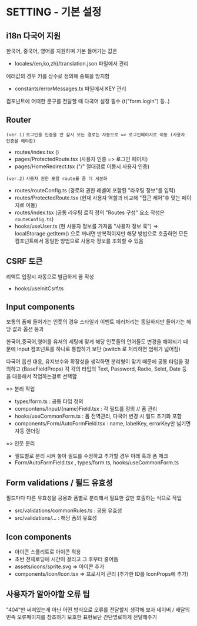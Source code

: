 # SETTING - 기본 설정


## i18n 다국어 지원

한국어, 중국어, 영어를 지원하며 기본 들어가는 값은 
 - locales/(en,ko,zh)/translation.json 파일에서 관리

에러값의 경우 키를 상수로 정의해 중복을 방지함
 - constants/errorMessages.tx 파일에서 KEY 관리

컴포넌트에 어떠한 문구를 전달할 때 다국어 설정 필수 (t("form.login") 등..)

## Router
`(ver.1)`
`로그인을 인증을 안 할시 모든 경로는 자동으로 => 로그인페이지로 이동 (사용자 인증을 해야함)`

- routes/index.tsx ()
- pages/ProtectedRoute.tsx (사용자 인증 => 로그인 페이지)
- pages/HomeRedirect.tsx ("/" 절대경로 이동시 사용자 인증)

`(ver.2)`
`사용자 권한 포함 route를 좀 더 세분화`

- routes/routeConfig.ts (경로와 권한 레벨이 포함된 "라우팅 정보"를 입력)
- routes/ProtectedRoute.tsx (현재 사용자 역할과 비교해 "접근 제어"후 맞는 페이지로 이동)
- routes/index.tsx (공통 라우팅 로직 정의 "Routes 구성" 요소 작성은 `routeConfig.ts`)
- hooks/useUser.ts (현 사용자 정보를 가져옴 "사용자 정보 훅") => localStorage.getItem() 으로 꺼내면 반복적이지만 해당 방법으로 호출하면 모든 컴포넌트에서 동일한 방법으로 사용자 정보를 조회할 수 있음


## CSRF 토큰
리액트 입장시 자동으로 발급하게 끔 작성 
- hooks/useInitCsrf.ts



## Input components

보통의 폼에 들어가는 인풋의 경우 스타일과 이벤트 에러처리는 동일하지만
들어가는 해당 값과 옵션 등과 

한국어,중국어,영어를 유저의 세팅에 맞게 해당 인풋들의 언어들도 변경을 해야되기 때문에
Input 컴포넌트를 하나로 통합하기 보단 (switch 로 처리하면 범위가 넓어짐)

다국어 옵션 대응, 유지보수와 확장성을 생각하면 분리형이 맞기 때문에
공통 타입을 정의하고 (BaseFieldProps) 각 각의 타입의 Text, Password, Radio, Selet, Date 등을 대응해서 작업하는걸로 선택함

=> 분리 작업 
 - types/form.ts : 공통 타입 정의
 - compontens/Input/{name}Field.tsx : 각 필드를 정의
 // 폼 관리
 - hooks/useCommonForm.ts : 폼 전역관리, 다국어 변경 시 필드 초기화 포함
 - components/Form/AutoFormField.tsx : name, labelKey, errorKey만 넘기면 자동 렌더링

=> 인풋 분리
 - 필드별로 분리 시켜 놓아 필드를 수정하고 추가할 경우 아래 훅과 폼 체크
 - Form/AutoFormField.tsx , types/form.ts, hooks/useCommonForm.ts 


## Form validations / 필드 유효성

필드마다 다른 유효성을 공용과 폼별로 분리해서 필요한 값만 호출하는 식으로 작업
- src/validations/commonRules.ts : 공용 유효성
- src/validations/... : 해당 폼의 유효성

## Icon components

 - 아이콘 스플리트로 아이콘 적용
 - 초반 전체로딩에 시간이 걸리고 그 후부터 줄어듬
 - assets/icons/sprite.svg => 아이콘 추가
 - components/Icon/Icon.tsx  => 프로시저 관리 (추가한 ID를 IconProps에 추가)

## 사용자가 알아야할 오류 팁

"404"만 써져있는게 아닌 어떤 방식으로 오류를 전달할지 생각해 보자
네이버 / 배달의 민족 오류페이지를 참조하기 모호한 표현보단 간단명료하게 전달해주기

